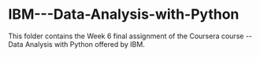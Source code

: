 # IBM---Data-Analysis-with-Python
This folder contains the Week 6 final assignment of the Coursera course -- Data Analysis with Python offered by IBM.
